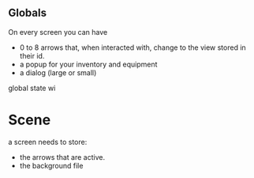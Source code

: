 

## Globals
On every screen you can have 
- 0 to 8 arrows that, when interacted with, change to the view stored in their id.
- a popup for your inventory and equipment
- a dialog (large or small)

global state wi




# Scene
a screen needs to store:
- the arrows that are active.
- the background file

